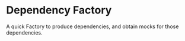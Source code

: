 # Dependency Factory

A quick Factory to produce dependencies, and obtain mocks for those dependencies.

